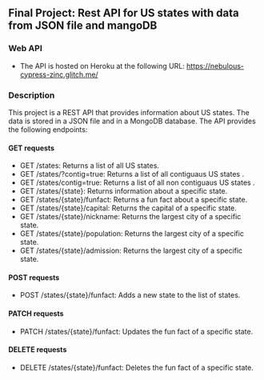 ## Final Project: Rest API for US states with data from JSON file and mangoDB

### Web API
- The API is hosted on Heroku at the following URL: https://nebulous-cypress-zinc.glitch.me/

### Description
This project is a REST API that provides information about US states. The data is stored in a JSON file and in a MongoDB database. The API provides the following endpoints:
#### GET requests
- GET /states: Returns a list of all US states.
- GET /states/?contig=true: Returns a list of all contiguaus US states .
- GET /states/contig=true: Returns a list of all non contiguaus US states .
- GET /states/{state}: Returns information about a specific state.
- GET /states/{state}/funfact: Returns a fun fact about a specific state.
- GET /states/{state}/capital: Returns the capital of a specific state.
- GET /states/{state}/nickname: Returns the largest city of a specific state.
- GET /states/{state}/population: Returns the largest city of a specific state.
- GET /states/{state}/admission: Returns the largest city of a specific state.

#### POST requests
- POST /states/{state}/funfact: Adds a new state to the list of states.

#### PATCH requests
- PATCH /states/{state}/funfact: Updates the fun fact of a specific state.

#### DELETE requests
- DELETE /states/{state}/funfact: Deletes the fun fact of a specific state.